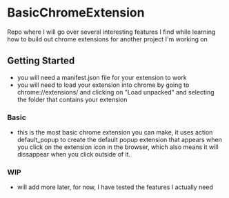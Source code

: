 # BasicChromeExtension

Repo where I will go over several interesting features I find while learning how to build out chrome extensions for another project I'm working on

## Getting Started

-   you will need a manifest.json file for your extension to work
-   you will need to load your extension into chrome by going to chrome://extensions/ and clicking on "Load unpacked" and selecting the folder that contains your extension

### Basic

-   this is the most basic chrome extension you can make, it uses action default_popup to create the default popup extension that appears when you click on the extension icon in the browser, which also means it will dissappear when you click outside of it.

### WIP

-   will add more later, for now, I have tested the features I actually need
